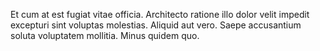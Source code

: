 Et cum at est fugiat vitae officia. Architecto ratione illo dolor velit impedit excepturi sint voluptas molestias. Aliquid aut vero. Saepe accusantium soluta voluptatem mollitia. Minus quidem quo.